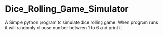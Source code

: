 # Dice_Rolling_Game_Simulator
A Simple python program to simulate dice rolling game. When program runs it will randomly choose number between 1 to 6 and print it.

